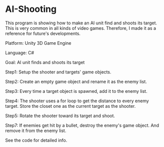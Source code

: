 # AI-Shooting
This program is showing how to make an AI unit find and shoots its target. This is very common in all kinds of video games. Therefore, I made it as a reference for future's developments.

Platform: Unity 3D Game Engine

Language: C#

Goal: AI unit finds and shoots its target

Step1: Setup the shooter and targets' game objects.

Step2: Create an empty game object and rename it as the enemy list.

Step3: Every time a target object is spawned, add it to the enemy list.

Step4: The shooter uses a for loop to get the distance to every enemy target. Store the closet one as the current target as the shooter.

Step5: Rotate the shooter toward its target and shoot.

Step7: If enemies get hit by a bullet, destroy the enemy's game object. And remove it from the enemy list.

See the code for detailed info.
